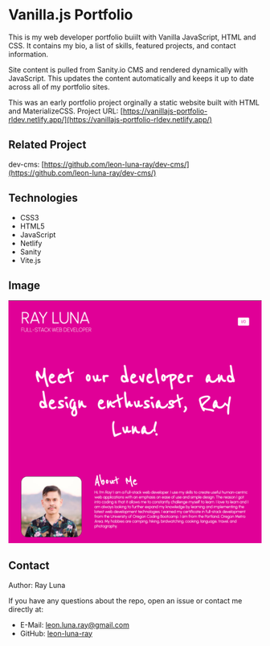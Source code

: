# Vanilla.js Portfolio

This is my web developer portfolio buiilt with Vanilla JavaScript, HTML and CSS. It contains my bio, a list of skills, featured projects, and contact information.

Site content is pulled from Sanity.io CMS and rendered dynamically with JavaScript. This updates the content automatically and keeps it up to date across all of my portfolio sites.

This was an early portfolio project orginally a static website built with HTML and MaterializeCSS.
Project URL: [https://vanillajs-portfolio-rldev.netlify.app/](https://vanillajs-portfolio-rldev.netlify.app/)

## Related Project
dev-cms: [https://github.com/leon-luna-ray/dev-cms/](https://github.com/leon-luna-ray/dev-cms/)

## Technologies

- CSS3
- HTML5
- JavaScript
- Netlify
- Sanity
- Vite.js

## Image

![Screenshot](./src/assets/images/vanillajs-portfolio.png)

## Contact

Author: Ray Luna

If you have any questions about the repo, open an issue or contact me directly at:
- E-Mail: leon.luna.ray@gmail.com
- GitHub: [leon-luna-ray](https://github.com/leon-luna-ray)
